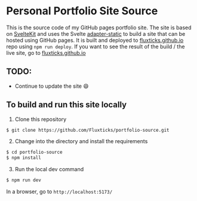 # Personal Portfolio Site Source

This is the source code of my GitHub pages portfolio site.
The site is based on [SvelteKit](https://kit.svelte.dev) and uses the Svelte [adapter-static](https://kit.svelte.dev/docs/adapter-static) to build a site that can be hosted using GitHub pages.
It is built and deployed to [fluxticks.github.io](https://github.com/Fluxticks/fluxticks.github.io) repo using `npm run deploy`.
If you want to see the result of the build / the live site, go to [fluxticks.github.io](https://fluxticks.github.io)

## TODO:

- Continue to update the site 😄

## To build and run this site locally

1. Clone this repository

```bash
$ git clone https://github.com/Fluxticks/portfolio-source.git
```

2. Change into the directory and install the requirements

```bash
$ cd portfolio-source
$ npm install
```

3. Run the local dev command

```bash
$ npm run dev
```

In a browser, go to `http://localhost:5173/`
